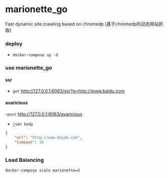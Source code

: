 # marionette_go
Fast dynamic site crawling based on chromedp (基于chromedp的动态网站抓取)

### deploy
- `docker-compose up -d`
### use marionette_go
#### ssr
- `get` http://127.0.0.1:6063/ssr?q=http://www.baidu.com
#### avaricious
-`post` http://127.0.0.1:6063/avaricious
- `json body`
```json 
{
    "url": "http://www.baidu.com",
    "timeout": 10
}
```
### Load Balancing
`docker-compose scale marionette=3`
